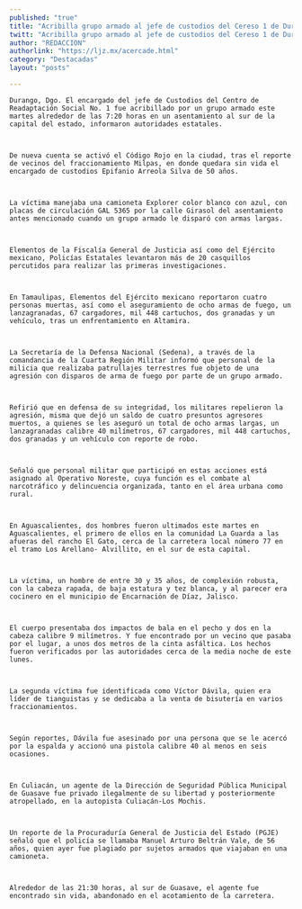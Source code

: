 ```yaml
---
published: "true"
title: "Acribilla grupo armado al jefe de custodios del Cereso 1 de Durango"
twitt: "Acribilla grupo armado al jefe de custodios del Cereso 1 de Durango"
author: "REDACCION"
authorlink: "https://ljz.mx/acercade.html"
category: "Destacadas"
layout: "posts"

---
```



  
    Durango, Dgo. El encargado del jefe de Custodios del Centro de Readaptación Social No. 1 fue acribillado por un grupo armado este martes alrededor de las 7:20 horas en un asentamiento al sur de la capital del estado, informaron autoridades estatales.
  
  
  
    De nueva cuenta se activó el Código Rojo en la ciudad, tras el reporte de vecinos del fraccionamiento Milpas, en donde quedara sin vida el encargado de custodios Epifanio Arreola Silva de 50 años.
  
  
  
    La víctima manejaba una camioneta Explorer color blanco con azul, con placas de circulación GAL 5365 por la calle Girasol del asentamiento antes mencionado cuando un grupo armado le disparó con armas largas.
  
  
  
    Elementos de la Fiscalía General de Justicia así como del Ejército mexicano, Policías Estatales levantaron más de 20 casquillos percutidos para realizar las primeras investigaciones.
  
  
  
    En Tamaulipas, Elementos del Ejército mexicano reportaron cuatro personas muertas, así como el aseguramiento de ocho armas de fuego, un lanzagranadas, 67 cargadores, mil 448 cartuchos, dos granadas y un vehículo, tras un enfrentamiento en Altamira.
  
  
  
    La Secretaría de la Defensa Nacional (Sedena), a través de la comandancia de la Cuarta Región Militar informó que personal de la milicia que realizaba patrullajes terrestres fue objeto de una agresión con disparos de arma de fuego por parte de un grupo armado.
  
  
  
    Refirió que en defensa de su integridad, los militares repelieron la agresión, misma que dejó un saldo de cuatro presuntos agresores muertos, a quienes se les aseguró un total de ocho armas largas, un lanzagranadas calibre 40 milímetros, 67 cargadores, mil 448 cartuchos, dos granadas y un vehículo con reporte de robo.
  
  
  
    Señaló que personal militar que participó en estas acciones está asignado al Operativo Noreste, cuya función es el combate al narcotráfico y delincuencia organizada, tanto en el área urbana como rural.
  
  
  
    En Aguascalientes, dos hombres fueron ultimados este martes en Aguascalientes, el primero de ellos en la comunidad La Guarda a las afueras del rancho El Gato, cerca de la carretera local número 77 en el tramo Los Arellano- Alvillito, en el sur de esta capital.
  
  
  
    La víctima, un hombre de entre 30 y 35 años, de complexión robusta, con la cabeza rapada, de baja estatura y tez blanca, y al parecer era cocinero en el municipio de Encarnación de Díaz, Jalisco.
  
  
  
    El cuerpo presentaba dos impactos de bala en el pecho y dos en la cabeza calibre 9 milímetros. Y fue encontrado por un vecino que pasaba por el lugar, a unos dos metros de la cinta asfáltica. Los hechos fueron verificados por las autoridades cerca de la media noche de este lunes.
  
  
  
    La segunda víctima fue identificada como Víctor Dávila, quien era líder de tianguistas y se dedicaba a la venta de bisutería en varios fraccionamientos.
  
  
  
    Según reportes, Dávila fue asesinado por una persona que se le acercó por la espalda y accionó una pistola calibre 40 al menos en seis ocasiones.
  
  
  
    En Culiacán, un agente de la Dirección de Seguridad Pública Municipal de Guasave fue privado ilegalmente de su libertad y posteriormente atropellado, en la autopista Culiacán-Los Mochis.
  
  
  
    Un reporte de la Procuraduría General de Justicia del Estado (PGJE) señaló que el policía se llamaba Manuel Arturo Beltrán Vale, de 56 años, quien ayer fue plagiado por sujetos armados que viajaban en una camioneta.
  
  
  
    Alrededor de las 21:30 horas, al sur de Guasave, el agente fue encontrado sin vida, abandonado en el acotamiento de la carretera.
  

